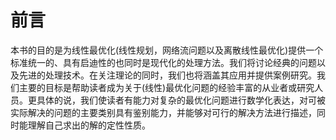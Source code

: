 # 前言
本书的目的是为线性最优化(线性规划，网络流问题以及离散线性最优化)提供一个标准统一的、具有启迪性的也同时是现代化的处理方法。我们将讨论经典的问题以及先进的处理技术。在关注理论的同时，我们也将涵盖其应用并提供案例研究。我们主要的目标是帮助读者成为关于(线性)最优化问题的经验丰富的从业者或研究人员。更具体的说，我们使读者有能力对复杂的最优化问题进行数学化表达，对可被实际解决的问题的主要类别具有鉴别能力，并能够对可行的解决方法进行描述，同时能理解自己求出的解的定性性质。

